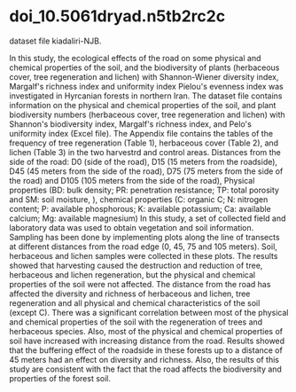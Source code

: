 # doi_10.5061dryad.n5tb2rc2c
dataset file kiadaliri-NJB.

In this study, the ecological effects of the road on some physical and chemical properties of the soil, and the biodiversity of plants (herbaceous cover, tree regeneration and lichen) with Shannon-Wiener diversity index, Margalf's richness index and uniformity index Pielou's evenness index was investigated in Hyrcanian forests in northern Iran. The dataset file contains information on the physical and chemical properties of the soil, and plant biodiversity numbers (herbaceous cover, tree regeneration and lichen) with Shannon's biodiversity index, Margalf's richness index, and Pelo's uniformity index (Excel file). The Appendix file contains the tables of the frequency of tree regeneration (Table 1), herbaceous cover (Table 2), and lichen (Table 3) in the two harvestrd and control areas.
Distances from the side of the road: D0 (side of the road), D15 (15 meters from the roadside), D45 (45 meters from the side of the road), D75 (75 meters from the side of the road) and D105 (105 meters from the side of the road),  Physical properties (BD: bulk density; PR: penetration resistance; TP: total porosity and SM: soil moisture, ), chemical properties (C: organic C; N: nitrogen content; P: available phosphorous; K: available potassium; Ca: available calcium; Mg: available magnesium)
In this study, a set of collected field and laboratory data was used to obtain vegetation and soil information. Sampling has been done by implementing plots along the line of transects at different distances from the road edge (0, 45, 75 and 105 meters). Soil, herbaceous and lichen samples were collected in these plots.
The results showed that harvesting caused the destruction and reduction of tree, herbaceous and lichen regeneration, but the physical and chemical properties of the soil were not affected. The distance from the road has affected the diversity and richness of herbaceous and lichen, tree regeneration and all physical and chemical characteristics of the soil (except C). There was a significant correlation between most of the physical and chemical properties of the soil with the regeneration of trees and herbaceous species. Also, most of the physical and chemical properties of soil have increased with increasing distance from the road. Results showed that the buffering effect of the roadside in these forests up to a distance of 45 meters had an effect on diversity and richness. Also, the results of this study are consistent with the fact that the road affects the biodiversity and properties of the forest soil.
